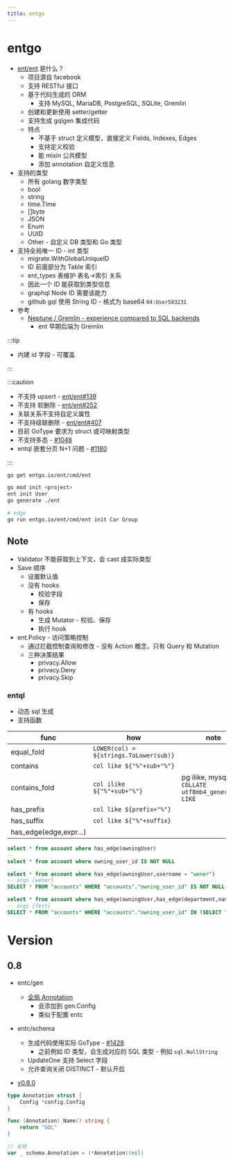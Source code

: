 ```yaml
---
title: entgo
---
```


# entgo

- [ent/ent](https://github.com/ent/ent) 是什么？
  - 项目源自 facebook
  - 支持 RESTful 接口
  - 基于代码生成的 ORM
    - 支持 MySQL, MariaDB, PostgreSQL, SQLite, Gremlin
  - 创建和更新使用 setter/getter
  - 支持生成 gqlgen 集成代码
  - 特点
    - 不基于 struct 定义模型，直接定义 Fields, Indexes, Edges
    - 支持定义校验
    - 能 mixin 公共模型
    - 添加 annotation 自定义信息
- 支持的类型
  - 所有 golang 数字类型
  - bool
  - string
  - time.Time
  - []byte
  - JSON
  - Enum
  - UUID
  - Other - 自定义 DB 类型和 Go 类型
- 支持全局唯一 ID - int 类型
  - migrate.WithGlobalUniqueID
  - ID 前面部分为 Table 索引
  - ent_types 表维护 表名->索引 关系
  - 因此一个 ID 能获取到类型信息
  - graphql Node ID 需要该能力
  - github gql 使用 String ID - 格式为 base64 `04:User583231`
- 参考
  - [Neptune / Gremlin - experience compared to SQL backends](https://github.com/ent/ent/issues/452#issuecomment-619430120)
    - ent 早期后端为 Gremlin

:::tip

- 内建 id 字段 - 可覆盖

:::

:::caution

- 不支持 upsert - [ent/ent#139](https://github.com/ent/ent/issues/139)
- 不支持 软删除 - [ent/ent#252](https://github.com/ent/ent/issues/252)
- 关联关系不支持自定义属性
- 不支持级联删除 - [ent/ent#407](https://github.com/ent/ent/issues/407)
- 目前 GoType 要求为 struct 或可映射类型
- 不支持多态 - [#1048](https://github.com/ent/ent/issues/1048)
- entql 嵌套分页 N+1 问题 - [#1180](https://github.com/ent/ent/issues/1180)

:::

```bash
go get entgo.io/ent/cmd/ent

go mod init <project>
ent init User
go generate ./ent

# edge
go run entgo.io/ent/cmd/ent init Car Group
```

## Note

- Validator 不能获取到上下文，会 cast 成实际类型
- Save 顺序
  - 设置默认值
  - 没有 hooks
    - 校验字段
    - 保存
  - 有 hooks
    - 生成 Mutator - 校验、保存
    - 执行 hook
- ent.Policy - 访问策略控制
  - 通过拦截控制查询和修改 - 没有 Action 概念，只有 Query 和 Mutation
  - 三种决策结果
    - privacy.Allow
    - privacy.Deny
    - privacy.Skip

### entql

- 动态 sql 生成
- 支持函数

| func                   | how                                    | note                                              |
| ---------------------- | -------------------------------------- | ------------------------------------------------- |
| equal_fold             | `LOWER(col) = ${strings.ToLower(sub)}` |
| contains               | `col like ${"%"+sub+"%"}`              |
| contains_fold          | `col ilike ${"%"+sub+"%"}`             | pg ilike, mysql `COLLATE utf8mb4_general_ci LIKE` |
| has_prefix             | `col like ${prefix+"%"}`               |
| has_suffix             | `col like ${"%"+suffix}`               |
| has_edge(edge,expr...) |                                        |

```sql
select * from account where has_edge(owningUser)
--
select * from account where owning_user_id IS NOT NULL

select * from account where has_edge(owningUser,username = "wener")
-- args [wener]
SELECT * FROM "accounts" WHERE "accounts"."owning_user_id" IS NOT NULL AND "accounts"."owning_user_id" IN (SELECT "users"."id" FROM "users" WHERE "username" = $1)

select * from account where has_edge(owningUser,has_edge(department,name = "Test"))
-- args [Test]
SELECT * FROM "accounts" WHERE "accounts"."owning_user_id" IN (SELECT "users"."id" FROM "users" WHERE "users"."department_id" IN (SELECT "departments"."id" FROM "departments" WHERE "name" = $1))
```

# Version

## 0.8

- entc/gen
  - [全局 Annotation](https://entgo.io/docs/templates/#global-annotations)
    - 会添加到 gen.Config
    - 类似于配置 entc
- entc/schema

  - 生成代码使用实际 GoType - [#1428](https://github.com/ent/ent/pull/1428)
    - 之前例如 ID 类型，会生成对应的 SQL 类型 - 例如 `sql.NullString`
  - UpdateOne 支持 Select 字段
  - 允许查询关闭 DISTINCT - 默认开启

- [v0.8.0](https://github.com/ent/ent/releases/tag/v0.8.0)

```go
type Annotation struct {
    Config *config.Config
}

func (Annotation) Name() string {
    return "GQL"
}

// 全局
var _ schema.Annotation = (*Annotation)(nil)
```
